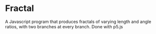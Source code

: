 # Fractal

A Javascript program that produces fractals of varying length and angle ratios, with two branches at every branch. 
Done with p5.js 
